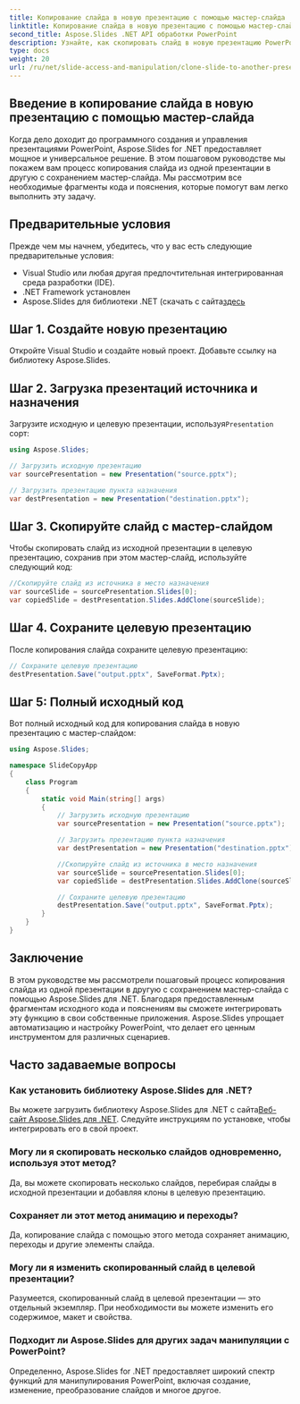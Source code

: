 ```yaml
---
title: Копирование слайда в новую презентацию с помощью мастер-слайда
linktitle: Копирование слайда в новую презентацию с помощью мастер-слайда
second_title: Aspose.Slides .NET API обработки PowerPoint
description: Узнайте, как скопировать слайд в новую презентацию PowerPoint, сохранив мастер-слайд, с помощью Aspose.Slides для .NET. Это подробное пошаговое руководство включает примеры исходного кода и описывает загрузку презентаций, копирование слайдов, сохранение анимации и многое другое.
type: docs
weight: 20
url: /ru/net/slide-access-and-manipulation/clone-slide-to-another-presentation-with-master/
---
```


## Введение в копирование слайда в новую презентацию с помощью мастер-слайда

Когда дело доходит до программного создания и управления презентациями PowerPoint, Aspose.Slides for .NET предоставляет мощное и универсальное решение. В этом пошаговом руководстве мы покажем вам процесс копирования слайда из одной презентации в другую с сохранением мастер-слайда. Мы рассмотрим все необходимые фрагменты кода и пояснения, которые помогут вам легко выполнить эту задачу.

## Предварительные условия

Прежде чем мы начнем, убедитесь, что у вас есть следующие предварительные условия:

- Visual Studio или любая другая предпочтительная интегрированная среда разработки (IDE).
- .NET Framework установлен
-  Aspose.Slides для библиотеки .NET (скачать с сайта[здесь](https://releases.aspose.com/slides/net/)

## Шаг 1. Создайте новую презентацию

Откройте Visual Studio и создайте новый проект. Добавьте ссылку на библиотеку Aspose.Slides.

## Шаг 2. Загрузка презентаций источника и назначения

 Загрузите исходную и целевую презентации, используя`Presentation` сорт:

```csharp
using Aspose.Slides;

// Загрузить исходную презентацию
var sourcePresentation = new Presentation("source.pptx");

// Загрузить презентацию пункта назначения
var destPresentation = new Presentation("destination.pptx");
```

## Шаг 3. Скопируйте слайд с мастер-слайдом

Чтобы скопировать слайд из исходной презентации в целевую презентацию, сохранив при этом мастер-слайд, используйте следующий код:

```csharp
//Скопируйте слайд из источника в место назначения
var sourceSlide = sourcePresentation.Slides[0];
var copiedSlide = destPresentation.Slides.AddClone(sourceSlide);
```

## Шаг 4. Сохраните целевую презентацию

После копирования слайда сохраните целевую презентацию:

```csharp
// Сохраните целевую презентацию
destPresentation.Save("output.pptx", SaveFormat.Pptx);
```

## Шаг 5: Полный исходный код

Вот полный исходный код для копирования слайда в новую презентацию с мастер-слайдом:

```csharp
using Aspose.Slides;

namespace SlideCopyApp
{
    class Program
    {
        static void Main(string[] args)
        {
            // Загрузить исходную презентацию
            var sourcePresentation = new Presentation("source.pptx");

            // Загрузить презентацию пункта назначения
            var destPresentation = new Presentation("destination.pptx");

            //Скопируйте слайд из источника в место назначения
            var sourceSlide = sourcePresentation.Slides[0];
            var copiedSlide = destPresentation.Slides.AddClone(sourceSlide);

            // Сохраните целевую презентацию
            destPresentation.Save("output.pptx", SaveFormat.Pptx);
        }
    }
}
```

## Заключение

В этом руководстве мы рассмотрели пошаговый процесс копирования слайда из одной презентации в другую с сохранением мастер-слайда с помощью Aspose.Slides для .NET. Благодаря предоставленным фрагментам исходного кода и пояснениям вы сможете интегрировать эту функцию в свои собственные приложения. Aspose.Slides упрощает автоматизацию и настройку PowerPoint, что делает его ценным инструментом для различных сценариев.

## Часто задаваемые вопросы

### Как установить библиотеку Aspose.Slides для .NET?

Вы можете загрузить библиотеку Aspose.Slides для .NET с сайта[Веб-сайт Aspose.Slides для .NET](https://releases.aspose.com/slides/net/). Следуйте инструкциям по установке, чтобы интегрировать его в свой проект.

### Могу ли я скопировать несколько слайдов одновременно, используя этот метод?

Да, вы можете скопировать несколько слайдов, перебирая слайды в исходной презентации и добавляя клоны в целевую презентацию.

### Сохраняет ли этот метод анимацию и переходы?

Да, копирование слайда с помощью этого метода сохраняет анимацию, переходы и другие элементы слайда.

### Могу ли я изменить скопированный слайд в целевой презентации?

Разумеется, скопированный слайд в целевой презентации — это отдельный экземпляр. При необходимости вы можете изменить его содержимое, макет и свойства.

### Подходит ли Aspose.Slides для других задач манипуляции с PowerPoint?

Определенно, Aspose.Slides for .NET предоставляет широкий спектр функций для манипулирования PowerPoint, включая создание, изменение, преобразование слайдов и многое другое.
